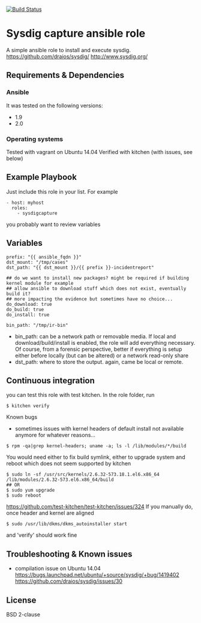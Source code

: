 [![Build Status](https://travis-ci.org/juju4/ansible-sysdigcapture.svg?branch=master)](https://travis-ci.org/juju4/ansible-sysdigcapture)
# Sysdig capture ansible role

A simple ansible role to install and execute sysdig.
https://github.com/draios/sysdig/
http://www.sysdig.org/

## Requirements & Dependencies

### Ansible
It was tested on the following versions:
 * 1.9
 * 2.0

### Operating systems

Tested with vagrant on Ubuntu 14.04
Verified with kitchen (with issues, see below)

## Example Playbook

Just include this role in your list.
For example

```
- host: myhost
  roles:
    - sysdigcapture
```

you probably want to review variables


## Variables

```
prefix: "{{ ansible_fqdn }}"
dst_mount: "/tmp/cases"
dst_path: "{{ dst_mount }}/{{ prefix }}-incidentreport"

## do we want to install new packages? might be required if building kernel module for example
## allow ansible to download stuff which does not exist, eventually build it?
## more impacting the evidence but sometimes have no choice...
do_download: true
do_build: true
do_install: true

bin_path: "/tmp/ir-bin"
```

* bin_path: can be a network path or removable media. If local and 
  download/build/install is enabled, the role will add everything necessary.
  Of course, from a forensic perspective, better if everything is setup either
  before locally (but can be altered) or a network read-only share
* dst_path: where to store the output. again, came be local or remote.

## Continuous integration

you can test this role with test kitchen.
In the role folder, run
```
$ kitchen verify
```

Known bugs
* sometimes issues with kernel headers of default install not available anymore for whatever reasons...
```
$ rpm -qa|grep kernel-headers; uname -a; ls -l /lib/modules/*/build
```
You would need either to fix build symlink, either to upgrade system and reboot which does not seem supported by kitchen
```
$ sudo ln -sf /usr/src/kernels/2.6.32-573.18.1.el6.x86_64 /lib/modules/2.6.32-573.el6.x86_64/build
## OR
$ sudo yum upgrade
$ sudo reboot
```
https://github.com/test-kitchen/test-kitchen/issues/324
If you manually do, once header and kernel are aligned
```
$ sudo /usr/lib/dkms/dkms_autoinstaller start
```
and 'verify' should work fine


## Troubleshooting & Known issues

* compilation issue on Ubuntu 14.04
https://bugs.launchpad.net/ubuntu/+source/sysdig/+bug/1419402
https://github.com/draios/sysdig/issues/30

## License

BSD 2-clause



